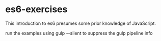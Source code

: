 <!--
@Author: Alcwyn Parker <alcwynparker>
@Date:   2017-06-22T09:10:07+01:00
@Email:  alcwynparker@gmail.com
@Project: Unlocking Potential
@Filename: README.md
@Last modified by:   alcwynparker
@Last modified time: 2017-06-22T20:59:17+01:00
-->

# es6-exercises

This introduction to es6 presumes some prior knowledge of JavaScript. 

run the examples using gulp --silent to suppress the gulp pipeline info
